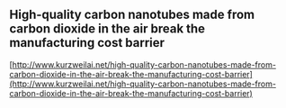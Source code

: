 ## High-quality carbon nanotubes made from carbon dioxide in the air break the manufacturing cost barrier
  
  [http://www.kurzweilai.net/high-quality-carbon-nanotubes-made-from-carbon-dioxide-in-the-air-break-the-manufacturing-cost-barrier](http://www.kurzweilai.net/high-quality-carbon-nanotubes-made-from-carbon-dioxide-in-the-air-break-the-manufacturing-cost-barrier)